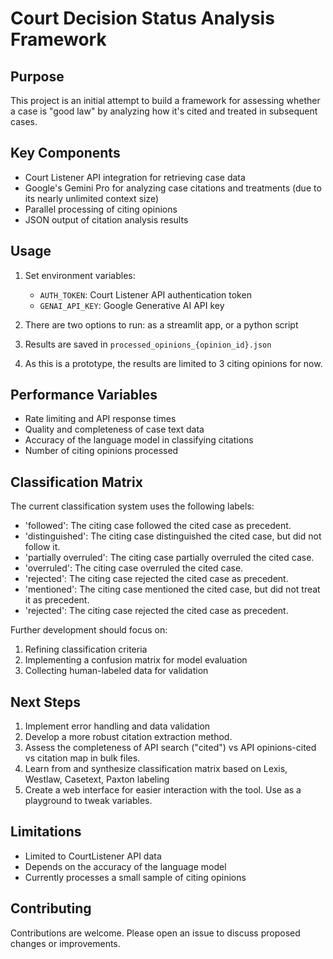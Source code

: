 # Court Decision Status Analysis Framework

## Purpose
This project is an initial attempt to build a framework for assessing whether a case is "good law" by analyzing how it's cited and treated in subsequent cases.

## Key Components
- Court Listener API integration for retrieving case data
- Google's Gemini Pro for analyzing case citations and treatments (due to its nearly unlimited context size) 
- Parallel processing of citing opinions
- JSON output of citation analysis results

## Usage
1. Set environment variables:
   - `AUTH_TOKEN`: Court Listener API authentication token
   - `GENAI_API_KEY`: Google Generative AI API key

2. There are two options to run: as a streamlit app, or a python script 

3. Results are saved in `processed_opinions_{opinion_id}.json` 

4. As this is a prototype, the results are limited to 3 citing opinions for now. 

## Performance Variables
- Rate limiting and API response times
- Quality and completeness of case text data
- Accuracy of the language model in classifying citations
- Number of citing opinions processed

## Classification Matrix
The current classification system uses the following labels:
  - 'followed': The citing case followed the cited case as precedent.
  - 'distinguished': The citing case distinguished the cited case, but did not follow it.
  - 'partially overruled': The citing case partially overruled the cited case.
  - 'overruled': The citing case overruled the cited case.
  - 'rejected': The citing case rejected the cited case as precedent.
  - 'mentioned': The citing case mentioned the cited case, but did not treat it as precedent.
  - 'rejected': The citing case rejected the cited case as precedent.

Further development should focus on:
1. Refining classification criteria
2. Implementing a confusion matrix for model evaluation
3. Collecting human-labeled data for validation

## Next Steps
1. Implement error handling and data validation
2. Develop a more robust citation extraction method. 
3. Assess the completeness of API search ("cited") vs API opinions-cited vs citation map in bulk files.
4. Learn from and synthesize classification matrix based on Lexis, Westlaw, Casetext, Paxton labeling 
5. Create a web interface for easier interaction with the tool. Use as a playground to tweak variables. 

## Limitations
- Limited to CourtListener API data
- Depends on the accuracy of the language model
- Currently processes a small sample of citing opinions

## Contributing
Contributions are welcome. Please open an issue to discuss proposed changes or improvements.


